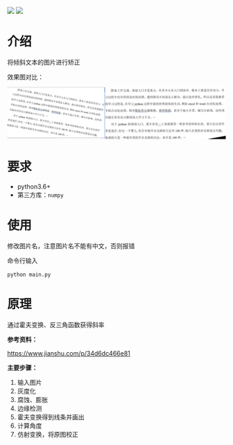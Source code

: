 <a href="https://www.python.org/downloads/"><img  src="https://img.shields.io/badge/python-3.6%2B-brightgreen"></a>
<a href="https://github.com/numpy/numpy"><img src="https://img.shields.io/badge/numpy-1.18.1-blue"></a>

# 介绍

将倾斜文本的图片进行矫正

效果图对比：

![image-20200406211034252](https://raw.githubusercontent.com/lei940324/picture/master/typora202004/06/211825-538054.png)

# 要求

* python3.6+
* 第三方库：`numpy`

# 使用

修改图片名，注意图片名不能有中文，否则报错

命令行输入

```
python main.py
```

# 原理

通过霍夫变换、反三角函数获得斜率

**参考资料：**

https://www.jianshu.com/p/34d6dc466e81

**主要步骤：**

1. 输入图片
2. 灰度化
3. 腐蚀、膨胀
4. 边缘检测
5. 霍夫变换得到线条并画出
6. 计算角度
7. 仿射变换，将原图校正